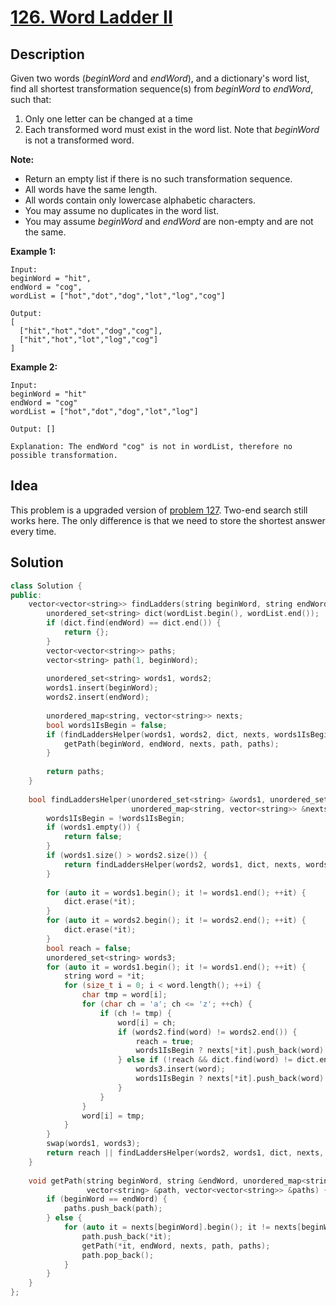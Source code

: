 # [126. Word Ladder II](https://leetcode.com/problems/word-ladder-ii/description/)

## Description

Given two words (*beginWord* and *endWord*), and a dictionary's word list, find all shortest transformation sequence(s) from *beginWord* to *endWord*, such that:

1. Only one letter can be changed at a time
2. Each transformed word must exist in the word list. Note that *beginWord* is not a transformed word.

**Note:**

- Return an empty list if there is no such transformation sequence.
- All words have the same length.
- All words contain only lowercase alphabetic characters.
- You may assume no duplicates in the word list.
- You may assume *beginWord* and *endWord* are non-empty and are not the same.

**Example 1:**

```
Input:
beginWord = "hit",
endWord = "cog",
wordList = ["hot","dot","dog","lot","log","cog"]

Output:
[
  ["hit","hot","dot","dog","cog"],
  ["hit","hot","lot","log","cog"]
]
```

**Example 2:**

```
Input:
beginWord = "hit"
endWord = "cog"
wordList = ["hot","dot","dog","lot","log"]

Output: []

Explanation: The endWord "cog" is not in wordList, therefore no possible transformation.
```

## Idea

This problem is a upgraded version of [problem 127](https://leetcode.com/problems/word-ladder/description/). Two-end search still works here. The only difference is that we need to store the shortest answer every time.

## Solution

```cpp
class Solution {
public:
    vector<vector<string>> findLadders(string beginWord, string endWord, vector<string>& wordList) {
        unordered_set<string> dict(wordList.begin(), wordList.end());
        if (dict.find(endWord) == dict.end()) {
            return {};
        }
        vector<vector<string>> paths;
        vector<string> path(1, beginWord);
        
        unordered_set<string> words1, words2;
        words1.insert(beginWord);
        words2.insert(endWord);
        
        unordered_map<string, vector<string>> nexts;
        bool words1IsBegin = false;
        if (findLaddersHelper(words1, words2, dict, nexts, words1IsBegin)) {
            getPath(beginWord, endWord, nexts, path, paths);
        }
        
        return paths;
    }
    
    bool findLaddersHelper(unordered_set<string> &words1, unordered_set<string> &words2, unordered_set<string> &dict,
                           unordered_map<string, vector<string>> &nexts, bool words1IsBegin) {
        words1IsBegin = !words1IsBegin;
        if (words1.empty()) {
            return false;
        }
        if (words1.size() > words2.size()) {
            return findLaddersHelper(words2, words1, dict, nexts, words1IsBegin);
        }
        
        for (auto it = words1.begin(); it != words1.end(); ++it) {
            dict.erase(*it);
        }
        for (auto it = words2.begin(); it != words2.end(); ++it) {
            dict.erase(*it);
        }
        bool reach = false;
        unordered_set<string> words3;
        for (auto it = words1.begin(); it != words1.end(); ++it) {
            string word = *it;
            for (size_t i = 0; i < word.length(); ++i) {
                char tmp = word[i];
                for (char ch = 'a'; ch <= 'z'; ++ch) {
                    if (ch != tmp) {
                        word[i] = ch;
                        if (words2.find(word) != words2.end()) {
                            reach = true;
                            words1IsBegin ? nexts[*it].push_back(word) : nexts[word].push_back(*it);
                        } else if (!reach && dict.find(word) != dict.end()) {
                            words3.insert(word);
                            words1IsBegin ? nexts[*it].push_back(word) : nexts[word].push_back(*it);
                        }
                    }
                }
                word[i] = tmp;
            }
        }
        swap(words1, words3);
        return reach || findLaddersHelper(words2, words1, dict, nexts, words1IsBegin);
    }
    
    void getPath(string beginWord, string &endWord, unordered_map<string, vector<string>> &nexts,
                 vector<string> &path, vector<vector<string>> &paths) {
        if (beginWord == endWord) {
            paths.push_back(path);
        } else {
            for (auto it = nexts[beginWord].begin(); it != nexts[beginWord].end(); ++it) {
                path.push_back(*it);
                getPath(*it, endWord, nexts, path, paths);
                path.pop_back();
            }
        }
    }
};
```